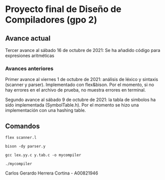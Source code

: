 # Proyecto final de Diseño de Compiladores (gpo 2)

## Avance actual

Tercer avance al sábado 16 de octubre de 2021: Se ha añadido código para expresiones aritméticas

### Avances anteriores
Primer avance al viernes 1 de octubre de 2021: análisis de léxico y sintaxis (scanner y parser). Implementado con flex&bison. Por el momento, si no hay errores en el archivo de prueba, no muestra errores en terminal.

Segundo avance al sábado 9 de octubre de 2021: la tabla de simbolos ha sido implementada (SymbolTable.h). Por el momento se hizo una implementación con una hashing table.

## Comandos

```
flex scanner.l
```
```
bison -dy parser.y 
```
```
gcc lex.yy.c y.tab.c -o mycompiler
```
```
./mycompiler
```

Carlos Gerardo Herrera Cortina - A00821946